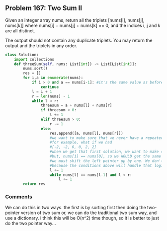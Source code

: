 ## Problem 167: Two Sum II
Given an integer array nums, return all the triplets [nums[i], nums[j], nums[k]] where nums[i] + nums[j] + nums[k] == 0, and the indices i, j and k are all distinct.

The output should not contain any duplicate triplets. You may return the output and the triplets in any order.


```python 
class Solution:
    import collections
    def threeSum(self, nums: List[int]) -> List[List[int]]:
        nums.sort()
        res = []
        for i,a in enumerate(nums):
            if i > 0 and a == nums[i-1]: #it's the same value as before, we want to continue to the next iteration of the loop
                continue 
            l = i + 1
            r = len(nums) - 1
            while l < r:
                threesum = a + nums[l] + nums[r]
                if threesum < 0:
                    l += 1
                elif threesum > 0:
                    r -= 1
                else:
                    res.append([a, nums[l], nums[r]])
                    #we want to make sure that we never have a repeated value,
                    #for example, what if we had
                    #[-2, -2, 0, 0, 2, 2]
                    #when we get that first solution, we want to make sure that the next one is different
                    #but, nums[1] == nums[0], so we WOULD get the same solution. So, while it is the same
                    #we must shift the left pointer up by one. We don't have to worry about moving the right or anything
                    #because the conditions above will handle that logic for us. 
                    l += 1
                    while nums[l] == nums[l-1] and l < r:
                        l += 1
        return res
```
### Comments
We can do this in two ways. the first is by sorting first then doing the two-pointer version of two sum
or, we can do the traditional two sum way, and use a dictionary. i think this will be O(n^2) time though, so it is 
better to just do the two pointer way...
